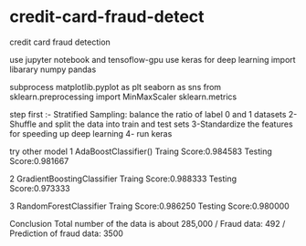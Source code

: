 # credit-card-fraud-detect
credit card fraud detection

use jupyter notebook
and tensoflow-gpu
use keras for deep learning
import libarary
numpy
pandas

subprocess 
matplotlib.pyplot as plt
seaborn as sns
from sklearn.preprocessing import MinMaxScaler
sklearn.metrics

step first :- Stratified Sampling: balance the ratio of label 0 and 1 datasets
2-Shuffle and split the data into train and test sets
3-Standardize the features for speeding up deep learning
4- run keras


try other model
1 AdaBoostClassifier()
Traing Score:0.984583
Testing Score:0.981667

2 GradientBoostingClassifier
Traing Score:0.988333
Testing Score:0.973333

3 RandomForestClassifier
Traing Score:0.986250
Testing Score:0.980000

Conclusion
Total number of the data is about 285,000 / Fraud data: 492 / Prediction of fraud data: 3500
